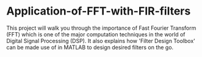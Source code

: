 # Application-of-FFT-with-FIR-filters
This project will walk you through the importance of Fast Fourier Transform (FFT) which is one of the major computation techniques in the world of Digital Signal Processing (DSP). It also explains how 'Filter Design Toolbox' can be made use of in MATLAB to design desired filters on the go.
